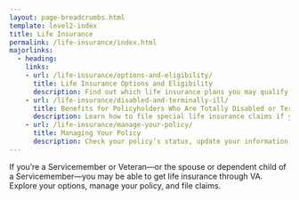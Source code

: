 ```yaml
---
layout: page-breadcrumbs.html
template: level2-index
title: Life Insurance
permalink: /life-insurance/index.html
majorlinks:
  - heading:
    links:
    - url: /life-insurance/options-and-eligibility/
      title: Life Insurance Options and Eligibility
      description: Find out which life insurance plans you may qualify for—and the benefits you’ll receive with each plan.
    - url: /life-insurance/disabled-and-terminally-ill/
      title: Benefits for Policyholders Who Are Totally Disabled or Terminally Ill
      description: Learn how to file special life insurance claims if you or your spouse become totally disabled or terminally ill.
    - url: /life-insurance/manage-your-policy/
      title: Managing Your Policy 
      description: Check your policy’s status, update your information, or pay your bill online.
---
```


<div class="va-introtext">

If you’re a Servicemember or Veteran—or the spouse or dependent child of a Servicemember—you may be able to get life insurance through VA. Explore your options, manage your policy, and file claims.

</div>


